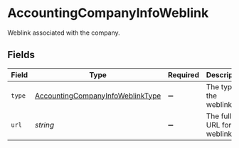 # AccountingCompanyInfoWeblink

Weblink associated with the company.


## Fields

| Field                                                                                       | Type                                                                                        | Required                                                                                    | Description                                                                                 |
| ------------------------------------------------------------------------------------------- | ------------------------------------------------------------------------------------------- | ------------------------------------------------------------------------------------------- | ------------------------------------------------------------------------------------------- |
| `type`                                                                                      | [AccountingCompanyInfoWeblinkType](../../models/shared/accountingcompanyinfoweblinktype.md) | :heavy_minus_sign:                                                                          | The type of the weblink.                                                                    |
| `url`                                                                                       | *string*                                                                                    | :heavy_minus_sign:                                                                          | The full URL for the weblink.                                                               |